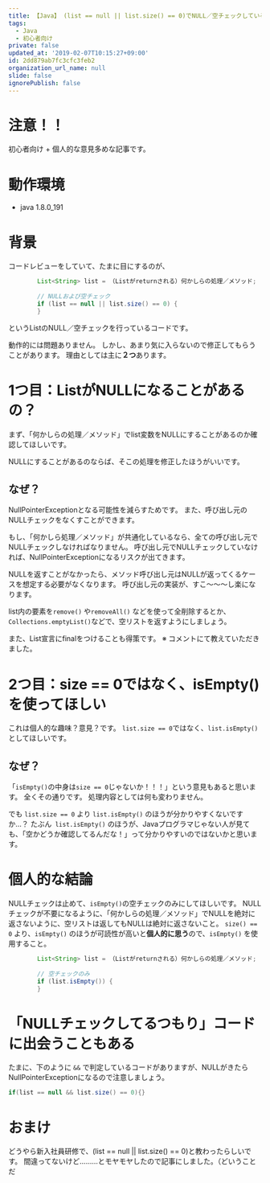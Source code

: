 ```yaml
---
title: 【Java】 (list == null || list.size() == 0)でNULL／空チェックしている事が気に入らない
tags:
  - Java
  - 初心者向け
private: false
updated_at: '2019-02-07T10:15:27+09:00'
id: 2dd879ab7fc3cfc3feb2
organization_url_name: null
slide: false
ignorePublish: false
---
```

# **注意！！**
初心者向け + 個人的な意見多めな記事です。


# 動作環境

- java 1.8.0_191


# 背景

コードレビューをしていて、たまに目にするのが、

```java
        List<String> list = （Listがreturnされる）何かしらの処理／メソッド;
        
        // NULLおよび空チェック
        if (list == null || list.size() == 0) {
        }
```

というListのNULL／空チェックを行っているコードです。

動作的には問題ありません。
しかし、あまり気に入らないので修正してもらうことがあります。
理由としては主に**２つ**あります。

# 1つ目：ListがNULLになることがあるの？

まず、「何かしらの処理／メソッド」でlist変数をNULLにすることがあるのか確認してほしいです。

NULLにすることがあるのならば、そこの処理を修正したほうがいいです。

## なぜ？

NullPointerExceptionとなる可能性を減らすためです。
また、呼び出し元のNULLチェックをなくすことができます。

もし、「何かしら処理／メソッド」が共通化しているなら、全ての呼び出し元でNULLチェックしなければなりません。
呼び出し元でNULLチェックしていなければ、NullPointerExceptionになるリスクが出てきます。

NULLを返すことがなかったら、メソッド呼び出し元はNULLが返ってくるケースを想定する必要がなくなります。
呼び出し元の実装が、すこ～～～し楽になります。

list内の要素を```remove()``` や```removeAll()``` などを使って全削除するとか、
```Collections.emptyList()```などで、空リストを返すようにしましょう。

また、List宣言にfinalをつけることも得策です。
※ コメントにて教えていただきました。

# 2つ目：size == 0ではなく、isEmpty()を使ってほしい

これは個人的な趣味？意見？です。
```list.size == 0```ではなく、```list.isEmpty()``` としてほしいです。

## なぜ？

「```isEmpty()```の中身は```size == 0```じゃないか！！！」という意見もあると思います。
全くその通りです。
処理内容としては何も変わりません。

でも ```list.size == 0``` より ```list.isEmpty()``` のほうが分かりやすくないですか…？
たぶん``` list.isEmpty()``` のほうが、Javaプログラマじゃない人が見ても、「空かどうか確認してるんだな！」って分かりやすいのではないかと思います。

# 個人的な結論

NULLチェックは止めて、```isEmpty()```の空チェックのみにしてほしいです。
NULLチェックが不要になるように、「何かしらの処理／メソッド」でNULLを絶対に返さないように、空リストは返してもNULLは絶対に返さないこと。
```size() == 0``` より、```isEmpty()``` のほうが可読性が高いと**個人的に思う**ので、```isEmpty()``` を使用すること。

```java
        List<String> list = （Listがreturnされる）何かしらの処理／メソッド;
        
        // 空チェックのみ
        if (list.isEmpty()) {
        }
```

# 「NULLチェックしてるつもり」コードに出会うこともある

たまに、下のように ```&&``` で判定しているコードがありますが、NULLがきたらNullPointerExceptionになるので注意しましょう。

```java
if(list == null && list.size() == 0){}
```

# おまけ

どうやら新入社員研修で、(list == null || list.size() == 0)と教わったらしいです。
間違ってないけど………とモヤモヤしたので記事にしました。（どいうことだ


